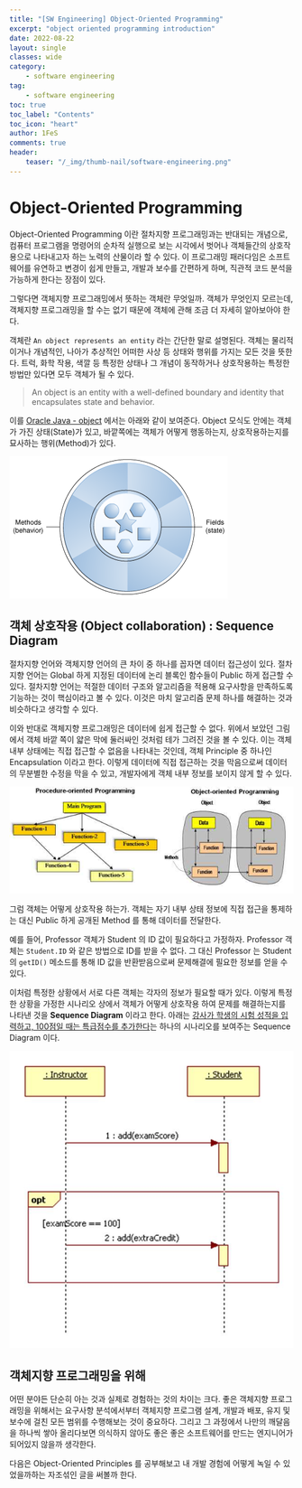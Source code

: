 ```yaml
---
title: "[SW Engineering] Object-Oriented Programming"
excerpt: "object oriented programming introduction"
date: 2022-08-22
layout: single
classes: wide
category:
    - software engineering
tag:
    - software engineering
toc: true
toc_label: "Contents"
toc_icon: "heart"
author: 1FeS
comments: true
header:
    teaser: "/_img/thumb-nail/software-engineering.png"
---
```


# Object-Oriented Programming

Object-Oriented Programming 이란 절차지향 프로그래밍과는 반대되는 개념으로, 컴퓨터 프로그램을 명령어의 순차적 실행으로 보는 시각에서 벗어나 객체들간의 상호작용으로 나타내고자 하는 노력의 산물이라 할 수 있다. 이 프로그래밍 패러다임은 소프트웨어를 유연하고 변경이 쉽게 만들고, 개발과 보수를 간편하게 하며, 직관적 코드 분석을 가능하게 한다는 장점이 있다. 

그렇다면 객체지향 프로그래밍에서 뜻하는 객체란 무엇일까. 객체가 무엇인지 모르는데, 객체지향 프로그래밍을 할 수는 없기 때문에 객체에 관해 조금 더 자세히 알아보아야 한다. 

객체란 `An object represents an entity` 라는 간단한 말로 설명된다. 객체는 물리적이거나 개념적인, 나아가 추상적인 어떠한 사상 등 상태와 행위를 가지는 모든 것을 뜻한다. 트럭, 화학 작용, 색깔 등 특정한 상태나 그 개념이 동작하거나 상호작용하는 특정한 방법만 있다면 모두 객체가 될 수 있다.

> An object is an entity with a well-defined boundary and identity that encapsulates state and behavior.

이를 [Oracle Java - object](https://docs.oracle.com/javase/tutorial/java/concepts/object.html) 에서는 아래와 같이 보여준다. Object 모식도 안에는 객체가 가진 상태(State)가 있고, 바깥쪽에는 객체가 어떻게 행동하는지, 상호작용하는지를 묘사하는 행위(Method)가 있다. 

<img src="/_img/2022-08-22/concepts-object.png">

## 객체 상호작용 (Object collaboration) : Sequence Diagram

절차지향 언어와 객체지향 언어의 큰 차이 중 하나를 꼽자면 데이터 접근성이 있다. 절차지향 언어는 Global 하게 지정된 데이터에 논리 블록인 함수들이 Public 하게 접근할 수 있다. 절차지향 언어는 적절한 데이터 구조와 알고리즘을 적용해 요구사항을 만족하도록 기능하는 것이 핵심이라고 볼 수 있다. 이것은 마치 알고리즘 문제 하나를 해결하는 것과 비슷하다고 생각할 수 있다.

이와 반대로 객체지향 프로그래밍은 데이터에 쉽게 접근할 수 없다. 위에서 보았던 그림에서 객체 바깥 쪽이 얇은 막에 둘러싸인 것처럼 테가 그려진 것을 볼 수 있다. 이는 객체 내부 상태에는 직접 접근할 수 없음을 나타내는 것인데, 객체 Principle 중 하나인 Encapsulation 이라고 한다. 이렇게 데이터에 직접 접근하는 것을 막음으로써 데이터의 무분별한 수정을 막을 수 있고, 개발자에게 객체 내부 정보를 보이지 않게 할 수 있다.

<img src="/_img/2022-08-22/OOP vs Procedural Programming.png">

그럼 객체는 어떻게 상호작용 하는가. 객체는 자기 내부 상태 정보에 직접 접근을 통제하는 대신 Public 하게 공개된 Method 를 통해 데이터를 전달한다. 

예를 들어, Professor 객체가 Student 의 ID 값이 필요하다고 가정하자. Professor 객체는 `Student.ID` 와 같은 방법으로 ID를 받을 수 없다. 그 대신 Professor 는 Student 의 `getID()` 메소드를 통해 ID 값을 반환받음으로써 문제해결에 필요한 정보를 얻을 수 있다.

이처럼 특정한 상황에서 서로 다른 객체는 각자의 정보가 필요할 때가 있다. 이렇게 특정한 상황을 가정한 시나리오 상에서 객체가 어떻게 상호작용 하여 문제를 해결하는지를 나타낸 것을 **Sequence Diagram** 이라고 한다. 아래는 <u>강사가 학생의 시험 성적을 입력하고, 100점일 때는 특급점수를 추가한다</u>는 하나의 시나리오를 보여주는 Sequence Diagram 이다.

<img src="/_img/2022-08-22/exam-sequence-diagram.png">

## 객체지향 프로그래밍을 위해

어떤 분야든 단순히 아는 것과 실제로 경험하는 것의 차이는 크다. 좋은 객체지향 프로그래밍을 위해서는 요구사항 분석에서부터 객체지향 프로그램 설계, 개발과 배포, 유지 및 보수에 걸친 모든 범위를 수행해보는 것이 중요하다. 그리고 그 과정에서 나만의 깨달음을 하나씩 쌓아 올리다보면 의식하지 않아도 좋은 좋은 소프트웨어를 만드는 엔지니어가 되어있지 않을까 생각한다. 

다음은 Object-Oriented Principles 를 공부해보고 내 개발 경험에 어떻게 녹일 수 있었을까하는 자조섞인 글을 써볼까 한다.